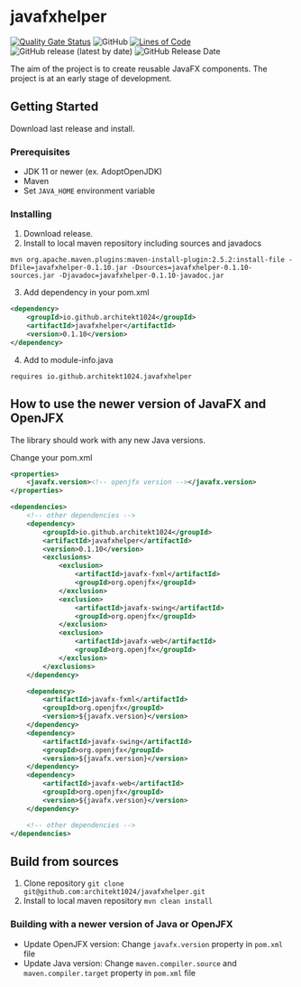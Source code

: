 # javafxhelper

[![Quality Gate Status](https://sonarcloud.io/api/project_badges/measure?project=architekt1024_javafxhelper&metric=alert_status)](https://sonarcloud.io/summary/new_code?id=architekt1024_javafxhelper)
![GitHub](https://img.shields.io/github/license/architekt1024/javafxhelper?style=plastic)
[![Lines of Code](https://sonarcloud.io/api/project_badges/measure?project=architekt1024_javafxhelper&metric=ncloc)](https://sonarcloud.io/summary/new_code?id=architekt1024_javafxhelper)
![GitHub release (latest by date)](https://img.shields.io/github/v/release/architekt1024/javafxhelper?style=plastic)
![GitHub Release Date](https://img.shields.io/github/release-date/architekt1024/javafxhelper?style=plastic)

The aim of the project is to create reusable JavaFX components. The project is at an early stage of development.

## Getting Started
Download last release and install.

### Prerequisites
* JDK 11 or newer (ex. AdoptOpenJDK)
* Maven
* Set `JAVA_HOME` environment variable

### Installing
1. Download release.
2. Install to local maven repository including sources and javadocs
```
mvn org.apache.maven.plugins:maven-install-plugin:2.5.2:install-file -Dfile=javafxhelper-0.1.10.jar -Dsources=javafxhelper-0.1.10-sources.jar -Djavadoc=javafxhelper-0.1.10-javadoc.jar
```
3. Add dependency in your pom.xml
```xml
<dependency>
	<groupId>io.github.architekt1024</groupId>
	<artifactId>javafxhelper</artifactId>
	<version>0.1.10</version>
</dependency>
```
4. Add to module-info.java
```
requires io.github.architekt1024.javafxhelper
```

## How to use the newer version of JavaFX and OpenJFX
The library should work with any new Java versions.

Change your pom.xml
```xml
<properties>
	<javafx.version><!-- openjfx version --></javafx.version>
</properties>

<dependencies>
	<!-- other dependencies -->
	<dependency>
		<groupId>io.github.architekt1024</groupId>
		<artifactId>javafxhelper</artifactId>
		<version>0.1.10</version>
		<exclusions>
			<exclusion>
				<artifactId>javafx-fxml</artifactId>
				<groupId>org.openjfx</groupId>
			</exclusion>
			<exclusion>
				<artifactId>javafx-swing</artifactId>
				<groupId>org.openjfx</groupId>
			</exclusion>
			<exclusion>
				<artifactId>javafx-web</artifactId>
				<groupId>org.openjfx</groupId>
			</exclusion>
		</exclusions>
	</dependency>

	<dependency>
		<artifactId>javafx-fxml</artifactId>
		<groupId>org.openjfx</groupId>
		<version>${javafx.version}</version>
	</dependency>
	<dependency>
		<artifactId>javafx-swing</artifactId>
		<groupId>org.openjfx</groupId>
		<version>${javafx.version}</version>
	</dependency>
	<dependency>
		<artifactId>javafx-web</artifactId>
		<groupId>org.openjfx</groupId>
		<version>${javafx.version}</version>
	</dependency>

	<!-- other dependencies -->
</dependencies>
```

## Build from sources
1. Clone repository
```git clone git@github.com:architekt1024/javafxhelper.git```
2. Install to local maven repository
```mvn clean install```

### Building with a newer version of Java or OpenJFX
* Update OpenJFX version: Change `javafx.version` property in `pom.xml` file
* Update Java version: Change `maven.compiler.source` and `maven.compiler.target` property in `pom.xml` file
